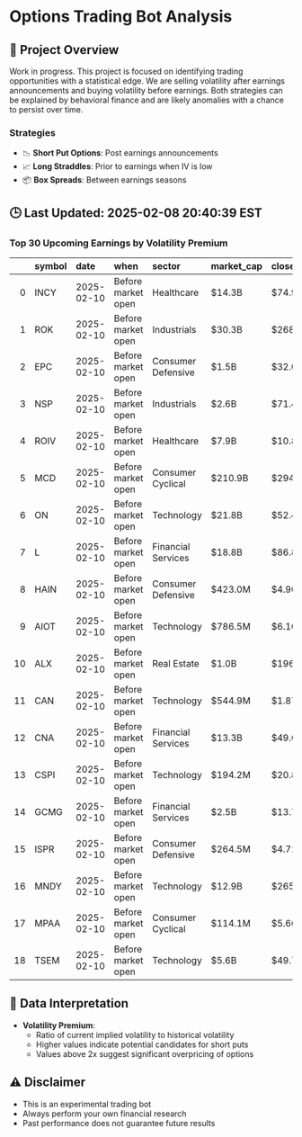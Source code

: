 # Options Trading Bot Analysis

## 🚀 Project Overview
Work in progress. This project is focused on identifying trading opportunities with a statistical edge.
We are selling volatility after earnings announcements and buying volatility before earnings.
Both strategies can be explained by behavioral finance and are likely anomalies with a chance to persist over time.

### Strategies
- 📉 **Short Put Options**: Post earnings announcements
- 📈 **Long Straddles**: Prior to earnings when IV is low
- 📦 **Box Spreads**: Between earnings seasons

## 🕒 Last Updated: 2025-02-08 20:40:39 EST

### Top 30 Upcoming Earnings by Volatility Premium

|    | symbol   | date       | when               | sector             | market_cap   | close   | hv_current   | iv_current   | vol_premium   |
|---:|:---------|:-----------|:-------------------|:-------------------|:-------------|:--------|:-------------|:-------------|:--------------|
|  0 | INCY     | 2025-02-10 | Before market open | Healthcare         | $14.3B       | $74.95  | 20.61%       | 57.06%       | 2.77x         |
|  1 | ROK      | 2025-02-10 | Before market open | Industrials        | $30.3B       | $268.72 | 17.70%       | 35.45%       | 2.00x         |
|  2 | EPC      | 2025-02-10 | Before market open | Consumer Defensive | $1.5B        | $32.01  | 24.59%       | 44.29%       | 1.80x         |
|  3 | NSP      | 2025-02-10 | Before market open | Industrials        | $2.6B        | $71.43  | 34.10%       | 51.71%       | 1.52x         |
|  4 | ROIV     | 2025-02-10 | Before market open | Healthcare         | $7.9B        | $10.87  | 31.94%       | 48.03%       | 1.50x         |
|  5 | MCD      | 2025-02-10 | Before market open | Consumer Cyclical  | $210.9B      | $294.36 | 14.71%       | 21.87%       | 1.49x         |
|  6 | ON       | 2025-02-10 | Before market open | Technology         | $21.8B       | $52.44  | 43.38%       | 58.25%       | 1.34x         |
|  7 | L        | 2025-02-10 | Before market open | Financial Services | $18.8B       | $86.81  | 18.55%       | 20.44%       | 1.10x         |
|  8 | HAIN     | 2025-02-10 | Before market open | Consumer Defensive | $423.0M      | $4.90   | 61.41%       | 66.39%       | 1.08x         |
|  9 | AIOT     | 2025-02-10 | Before market open | Technology         | $786.5M      | $6.10   | nan%         | nan%         | nanx          |
| 10 | ALX      | 2025-02-10 | Before market open | Real Estate        | $1.0B        | $196.47 | nan%         | nan%         | nanx          |
| 11 | CAN      | 2025-02-10 | Before market open | Technology         | $544.9M      | $1.87   | nan%         | nan%         | nanx          |
| 12 | CNA      | 2025-02-10 | Before market open | Financial Services | $13.3B       | $49.65  | nan%         | nan%         | nanx          |
| 13 | CSPI     | 2025-02-10 | Before market open | Technology         | $194.2M      | $20.82  | nan%         | nan%         | nanx          |
| 14 | GCMG     | 2025-02-10 | Before market open | Financial Services | $2.5B        | $13.70  | nan%         | nan%         | nanx          |
| 15 | ISPR     | 2025-02-10 | Before market open | Consumer Defensive | $264.5M      | $4.71   | nan%         | nan%         | nanx          |
| 16 | MNDY     | 2025-02-10 | Before market open | Technology         | $12.9B       | $265.33 | nan%         | nan%         | nanx          |
| 17 | MPAA     | 2025-02-10 | Before market open | Consumer Cyclical  | $114.1M      | $5.66   | nan%         | nan%         | nanx          |
| 18 | TSEM     | 2025-02-10 | Before market open | Technology         | $5.6B        | $49.71  | nan%         | nan%         | nanx          |

## 📝 Data Interpretation

- **Volatility Premium**: 
  - Ratio of current implied volatility to historical volatility
  - Higher values indicate potential candidates for short puts
  - Values above 2x suggest significant overpricing of options

## ⚠️ Disclaimer
- This is an experimental trading bot
- Always perform your own financial research
- Past performance does not guarantee future results

